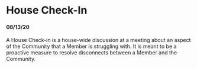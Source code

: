 # House Check-In
#### 08/13/20

A House Check-in is a house-wide discussion at a meeting about an aspect of the Community that a Member is struggling with. It is meant to be a proactive measure to resolve disconnects between a Member and the Community. 